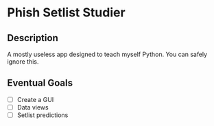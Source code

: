 # Phish Setlist Studier

## Description

A mostly useless app designed to teach myself Python.
You can safely ignore this.

## Eventual Goals

- [ ] Create a GUI
- [ ] Data views
- [ ] Setlist predictions
